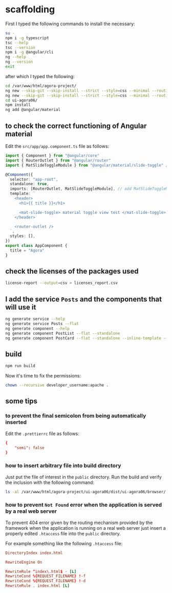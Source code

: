 # scaffolding

First I typed the following commands to install the necessary:

```bash
su -
npm i -g typescript
tsc --help
tsc --version
npm i -g @angular/cli
ng --help
ng --version
exit
```

after which I typed the following:

```bash
cd /var/www/html/agora-project/
ng new --skip-git --skip-install --strict --style=css --minimal --routing --ssr=false --dry-run ui-agora06
ng new --skip-git --skip-install --strict --style=css --minimal --routing --ssr=false ui-agora06
cd ui-agora06/
npm install
ng add @angular/material
```

## to check the correct functioning of Angular material

Edit the `src/app/app.component.ts` file as follows:

```typescript
import { Component } from "@angular/core"
import { RouterOutlet } from "@angular/router"
import { MatSlideToggleModule } from "@angular/material/slide-toggle" // insert this line

@Component({
  selector: "app-root",
  standalone: true,
  imports: [RouterOutlet, MatSlideToggleModule], // add MatSlideToggleModule
  template: `
    <header>
      <h1>{{ title }}</h1>

      <mat-slide-toggle> material toggle view test </mat-slide-toggle> <!-- insert this line -->
    </header>

    <router-outlet />
  `,
  styles: [],
})
export class AppComponent {
  title = "Agora"
}
```

## check the licenses of the packages used

```bash
license-report --output=csv > licenses_report.csv
```

## I add the service `Posts` and the components that will use it

```bash
ng generate service --help
ng generate service Posts --flat
ng generate component --help
ng generate component PostList --flat --standalone
ng generate component PostCard --flat --standalone --inline-template --inline-style
```

## build

```bash
npm run build
```

Now it's time to fix the permissions:

```bash
chown --recursive developer_username:apache .
```

## some tips

### to prevent the final semicolon from being automatically inserted

Edit the `.prettierrc` file as follows:

```conf
{
    "semi": false
}
```

### how to insert arbitrary file into build directory

Just put the file of interest in the `public` directory.
Run the build and verify the inclusion with the following command:

```bash
ls -al /var/www/html/agora-project/ui-agora06/dist/ui-agora06/browser/
```

### how to prevent `Not Found` error when the application is served by a real web server

To prevent 404 error given by the routing mechanism provided by the framework when the application is running on a real web server just insert a properly edited `.htaccess` file into the `public` directory.

For example something like the following `.htaccess` file:

```conf
DirectoryIndex index.html

RewriteEngine On

RewriteRule ^index\.html$ - [L]
RewriteCond %{REQUEST_FILENAME} !-f
RewriteCond %{REQUEST_FILENAME} !-d
RewriteRule . index.html [L]
```
